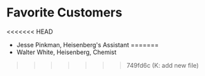 # Favorite Customers
<<<<<<< HEAD
* Jesse Pinkman, Heisenberg's Assistant
=======
* Walter White, Heisenberg, Chemist
>>>>>>> 749fd6c (K: add new file)
